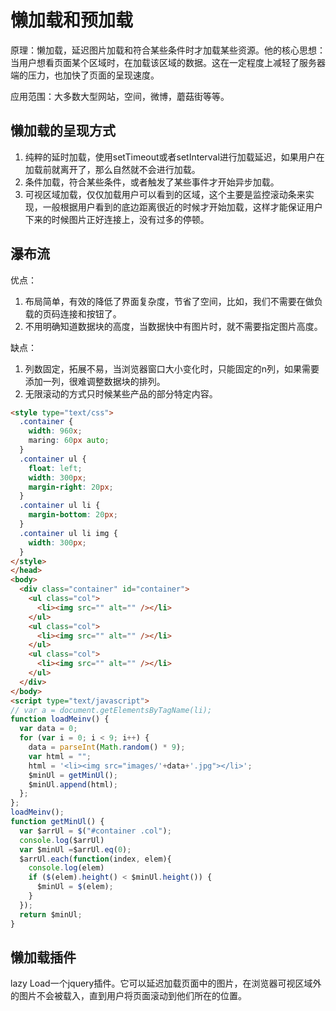 # 懒加载和预加载

原理：懒加载，延迟图片加载和符合某些条件时才加载某些资源。他的核心思想：当用户想看页面某个区域时，在加载该区域的数据。这在一定程度上减轻了服务器端的压力，也加快了页面的呈现速度。

应用范围：大多数大型网站，空间，微博，蘑菇街等等。

## 懒加载的呈现方式

1. 纯粹的延时加载，使用setTimeout或者setInterval进行加载延迟，如果用户在加载前就离开了，那么自然就不会进行加载。
2. 条件加载，符合某些条件，或者触发了某些事件才开始异步加载。
3. 可视区域加载，仅仅加载用户可以看到的区域，这个主要是监控滚动条来实现，一般根据用户看到的底边距离很近的时候才开始加载，这样才能保证用户下来的时候图片正好连接上，没有过多的停顿。

## 瀑布流

优点：

1. 布局简单，有效的降低了界面复杂度，节省了空间，比如，我们不需要在做负载的页码连接和按钮了。
2. 不用明确知道数据块的高度，当数据快中有图片时，就不需要指定图片高度。

缺点：

1. 列数固定，拓展不易，当浏览器窗口大小变化时，只能固定的n列，如果需要添加一列，很难调整数据块的排列。
2. 无限滚动的方式只时候某些产品的部分特定内容。

```html
<style type="text/css">
  .container {
    width: 960x;
    maring: 60px auto;
  }
  .container ul {
    float: left;
    width: 300px;
    margin-right: 20px;
  }
  .container ul li {
    margin-bottom: 20px;
  }
  .container ul li img {
    width: 300px;
  }
</style>
</head>
<body>
  <div class="container" id="container">
    <ul class="col">
      <li><img src="" alt="" /></li>
    </ul>
    <ul class="col">
      <li><img src="" alt="" /></li>
    </ul>
    <ul class="col">
      <li><img src="" alt="" /></li>
    </ul>
  </div>
</body>
<script type="text/javascript">
// var a = document.getElementsByTagName(li);
function loadMeinv() {
  var data = 0;
  for (var i = 0; i < 9; i++) {
    data = parseInt(Math.random() * 9);
    var html = "";
    html = '<li><img src="images/'+data+'.jpg"></li>';
    $minUl = getMinUl();
    $minUl.append(html);  
  };
};
loadMeinv();
function getMinUl() {
  var $arrUl = $("#container .col");
  console.log($arrUl)
  var $minUl =$arrUl.eq(0);
  $arrUl.each(function(index, elem){
    console.log(elem)
    if ($(elem).height() < $minUl.height()) {
      $minUl = $(elem);
    }
  });
  return $minUl;
}
```

## 懒加载插件

lazy Load一个jquery插件。它可以延迟加载页面中的图片，在浏览器可视区域外的图片不会被载入，直到用户将页面滚动到他们所在的位置。
